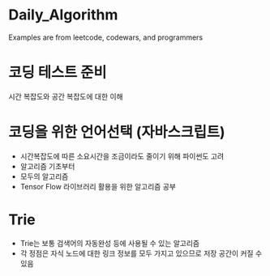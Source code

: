 # Daily_Algorithm

Examples are from leetcode, codewars, and programmers

# 코딩 테스트 준비

시간 복잡도와 공간 복잡도에 대한 이해

# 코딩을 위한 언어선택 (자바스크립트)

- 시간복잡도에 따른 소요시간을 조금이라도 줄이기 위해 파이썬도 고려
- 알고리즘 기초부터
- 모두의 알고리즘
- Tensor Flow 라이브러리 활용을 위한 알고리즘 공부

# Trie

- Trie는 보통 검색어의 자동완성 등에 사용될 수 있는 알고리즘
- 각 정점은 자식 노드에 대한 링크 정보를 모두 가지고 있으므로 저장 공간이 커질 수 있음
